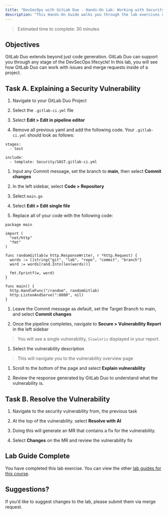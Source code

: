 ```yaml
---
title: "DevSecOps with GitLab Duo - Hands-On Lab: Working with Security Vulnerabilities"
description: "This Hands-On Guide walks you through the lab exercises used in the DevSecOps with GitLab Duo Course"
---
```


> Estimated time to complete: 30 minutes

## Objectives

GitLab Duo extends beyond just code generation. GitLab Duo can support you through any stage of the DevSecOps lifecycle! In this lab, you will see how GitLab Duo can work with issues and merge requests inside of a project.

## Task A. Explaining a Security Vulnerability

1. Navigate to your GitLab Duo Project

1. Select the `.gitlab-ci.yml` file

1. Select **Edit > Edit in pipeline editor**

1. Remove all previous yaml and add the following code. Your `.gitlab-ci.yml` should look as follows:

```
stages:
  - test

include:
  - template: Security/SAST.gitlab-ci.yml
```

1. Input any Commit message, set the branch to **main**, then select **Commit changes**

1. In the left sidebar, select **Code > Repository**

1. Select `main.go`

1. Select **Edit > Edit single file**

1. Replace all of your code with the following code:

```
package main

import (
  "net/http"
  "fmt"
)

func randomGitlab(w http.ResponseWriter, r *http.Request) {
  words := []string{"git", "lab", "repo", "commit", "branch"}
  word := words[rand.Intn(len(words))]
  
  fmt.Fprintf(w, word) 
}

func main() {
  http.HandleFunc("/random", randomGitlab)
  http.ListenAndServe(":8080", nil)
}
```

1. Leave the Commit message as default, set the Target Branch to main, and select **Commit changes**

1. Once the pipeline completes, navigate to **Secure > Vulnerability Report** in the left sidebar

> You will see a single vulnerability, `Slowloris` displayed in your report.

1. Select the vulnerability description

> This will navigate you to the vulnerability overview page

1. Scroll to the bottom of the page and select **Explain vulnerability**

1. Review the response generated by GitLab Duo to understand what the vulnerability is.

## Task B. Resolve the Vulnerability

1. Navigate to the security vulnerability from, the previous task

1. At the top of the vulnerability. select **Resolve with AI**

1. Doing this will generate an MR that contains a fix for the vulnerability.

1. Select **Changes** on the MR and review the vulnerability fix

## Lab Guide Complete

You have completed this lab exercise. You can view the other [lab guides for this course](/handbook/customer-success/professional-services-engineering/education-services/devsecopswithduo).

## Suggestions?

If you’d like to suggest changes to the lab, please submit them via merge request.